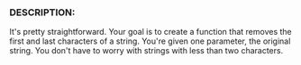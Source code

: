 ### DESCRIPTION:

It's pretty straightforward. Your goal is to create a function that removes the first and last characters of a string. You're given one parameter, the original string. You don't have to worry with strings with less than two characters.